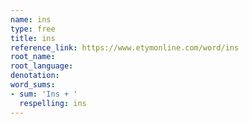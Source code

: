 ```yaml
---
name: ins
type: free
title: ins
reference_link: https://www.etymonline.com/word/ins
root_name: 
root_language: 
denotation: 
word_sums:
- sum: 'Ins + '
  respelling: ins
---
```

